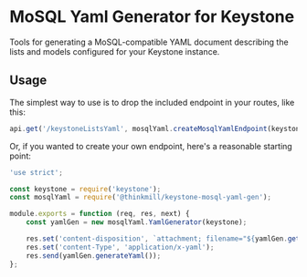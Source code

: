 MoSQL Yaml Generator for Keystone
=================================

Tools for generating a MoSQL-compatible YAML document describing the lists and models configured for your Keystone instance.


## Usage

The simplest way to use is to drop the included endpoint in your routes, like this:

```javascript
api.get('/keystoneListsYaml', mosqlYaml.createMosqlYamlEndpoint(keystone));
```

Or, if you wanted to create your own endpoint, here's a reasonable starting point:

```javascript
'use strict';

const keystone = require('keystone');
const mosqlYaml = require('@thinkmill/keystone-mosql-yaml-gen');

module.exports = function (req, res, next) {
	const yamlGen = new mosqlYaml.YamlGenerator(keystone);

	res.set('content-disposition', `attachment; filename="${yamlGen.getFilename()}"`);
	res.set('content-Type', 'application/x-yaml');
	res.send(yamlGen.generateYaml());
};
```
